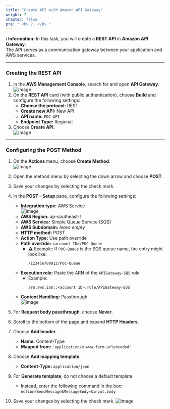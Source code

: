 ```yaml
---
title: "Create API with Amazon API Gateway"
weight: 7
chapter: false
pre: " <b> 7. </b> "
---
```


ℹ️ **Information:** In this task, you will create a **REST API** in **Amazon API Gateway**.  
The API serves as a communication gateway between your application and AWS services.

---

### Creating the REST API

1. In the **AWS Management Console**, search for and open **API Gateway**.  
![image](/images/7-CreateAPIGateway/1-search.png) 
2. On the **REST API** card (with public authentication), choose **Build** and configure the following settings:  
   - **Choose the protocol:** REST  
   - **Create new API:** New API  
   - **API name:** `POC-API`  
   - **Endpoint Type:** Regional  
3. Choose **Create API**.  
![image](/images/7-CreateAPIGateway/2-create.png)
---

### Configuring the POST Method

1. On the **Actions** menu, choose **Create Method**.  
![image](/images/7-CreateAPIGateway/3-createmethod.png)
2. Open the method menu by selecting the down arrow and choose **POST**.  
3. Save your changes by selecting the check mark.  
4. In the **POST - Setup** pane, configure the following settings:  
   - **Integration type:** AWS Service  
![image](/images/7-CreateAPIGateway/4-config.png)
   - **AWS Region:** ap-southeast-1  
   - **AWS Service:** Simple Queue Service (SQS)  
   - **AWS Subdomain:** *leave empty*  
   - **HTTP method:** POST  
   - **Action Type:** Use path override  
   - **Path override:** `<account ID>/POC-Queue`  
     - ⚠️ Example: If `POC-Queue` is the SQS queue name, the entry might look like:  
       ```
       /123456789012/POC-Queue
       ```
   - **Execution role:** Paste the ARN of the `APIGateway-SQS` role  
     - Example:  
       ```
       arn:aws:iam::<account ID>:role/APIGateway-SQS
       ```
   - **Content Handling:** Passthrough  
![image](/images/7-CreateAPIGateway/5-config.png)
5. For **Request body passthrough**, choose **Never**. 
6. Scroll to the bottom of the page and expand **HTTP Headers**.  
7. Choose **Add header**.  
   - **Name:** Content-Type  
   - **Mapped from:** `'application/x-www-form-urlencoded'`   
 
8. Choose **Add mapping template**.  
   - **Content-Type:** `application/json`  
9. For **Generate template**, do not choose a default template.  
   - Instead, enter the following command in the box:  `Action=SendMessage&MessageBody=$input.body`
10. Save your changes by selecting the check mark. 
![image](/images/7-CreateAPIGateway/7-add.png)